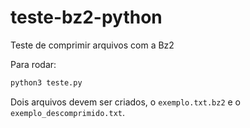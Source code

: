 # teste-bz2-python
Teste de comprimir arquivos com a Bz2

Para rodar:

```bash
python3 teste.py
```

Dois arquivos devem ser criados, o `exemplo.txt.bz2` e o  `exemplo_descomprimido.txt`.
